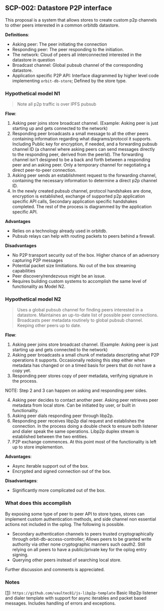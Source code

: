 ## SCP-002: Datastore P2P interface

This proposal is a system that allows stores to create custom p2p channels to other peers interested in a common orbitdb datastore.

**Definitions**:
* Asking peer: The peer initiating the connection
* Responding peer: The peer responding to the initiation.
* The network: Cloud of peers all interconnected interested in the datastore in question
* Broadcast channel: Global pubsub channel of the corresponding datastore.
* Application specific P2P API: Interface diagrammed by higher level code implementing `orbit-db-store`; Defined by the store type.

### Hypothetical model N1
> Note all p2p traffic is over IPFS pubsub

**Flow**:

1. Asking peer joins store broadcast channel. (Example: Asking peer is just starting up and gets connected to the network)
2. Responding peer broadcasts a small message to all the other peers containing information regarding what diagrams/protocol it supports. Including Public key for encryption, if needed, and a forwarding pubsub channel ID (a channel where asking peers can send messages directly to the responding peer, derived from the peerId). The forwarding channel isn't designed to be a back and forth between a responding peer and an asking peer.  Only a temporary channel for negotiating a direct peer-to-peer connection.
3. Asking peer sends an establishment request to the forwarding channel, containing the necessary information to determine a direct p2p channel ID.
4. In the newly created pubsub channel, protocol handshakes are done, encryption is established, exchange of supported p2p application specific API calls, Secondary application specific handshakes completed. The rest of the process is diagrammed by the application specific API.

**Advantages**
* Relies on a technology already used in orbitdb.
* Pubsub relays can help with routing packets to peers behind a firewall.

**Disadvantages**
* No P2P transport security out of the box. Higher chance of an adversory capturing P2P messages
* Potential packet size limitiations. No out of the box streaming capabilities
* Peer discovery/rendezvous might be an issue.
* Requires building custom systems to accomplish the same level of functionality as Model N2.

### Hypothetical model N2
> Uses a global pubsub channel for finding peers interested in a datastore. Maintaines an up-to-date list of possible peer connections. 
Broadcasts peer metadata routinely to global pubsub channel. Keeping other peers up to date.

**Flow**:

1. Asking peer joins store broadcast channel. (Example: Asking peer is just starting up and gets connected to the network)
2. Asking peer broadcasts a small chunk of metadata descripting what P2P operations it supports.
Occasionally redoing this step either when metadata has changed or on a timed basis for peers that do not have a copy yet.
3. Responding peer stores copy of peer metadata, verifying signature in the process.

NOTE: Step 2 and 3 can happen on asking and responding peer sides.

4. Asking peer decides to contact another peer. Asking peer retrieves peer metadata from local store. Can be initiated by user, or built in functionality.
5. Asking peer dials responding peer through libp2p. 
6. Responding peer receives libp2p dial request and establishes the connection. 
In the process doing a double check to ensure both listener and dialer speak the same operations. Libp2p duplex stream is established between the two entities.
7. P2P exchange commences. At this point most of the functionality is left up to store implemention.

**Advantages**:
* Async iterable support out of the box.
* Encrypted and signed connection out of the box.

**Disadvantages**:
* Significantly more complicated out of the box.

### **What does this accomplish**
By exposing some type of peer to peer API to store types, stores can implement custom authentication methods, and side channel non essential actions not included in the oplog.
The following is possible. 
* Secondary authentication channels to peers trusted cryptographically through orbit-db-access-controller; 
Allows peers to be granted write authority via other none cryptographic manners such oauth2. 
Still relying on all peers to have a public/private key for the oplog entry signing.
* Querying other peers instead of searching local store.

Further discussion and comments is appreciated.

### Notes
[[1](https://github.com/vaultec81/js-libp2p-template)]: `https://github.com/vaultec81/js-libp2p-template` Basic libp2p listener and dialer template with support for async iterables and packet based messages. Includes handling of errors and exceptions.
